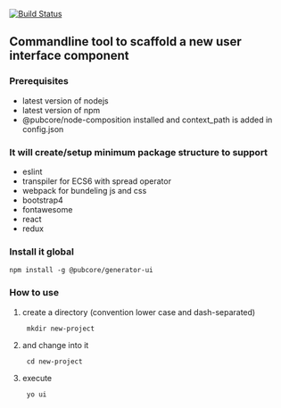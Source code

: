 [![Build Status](https://travis-ci.org/pubcore/generator-ui.svg?branch=master)](https://travis-ci.org/pubcore/generator-ui)

## Commandline tool to scaffold a new user interface component

### Prerequisites
* latest version of nodejs
* latest version of npm
* @pubcore/node-composition installed and context_path is added in config.json

### It will create/setup minimum package structure to support
* eslint
* transpiler for ECS6 with spread operator
* webpack for bundeling js and css
* bootstrap4
* fontawesome
* react
* redux

### Install it global

	npm install -g @pubcore/generator-ui

### How to use
1) create a directory (convention lower case and dash-separated)

		mkdir new-project

2) and change into it

		cd new-project

3) execute

		yo ui
